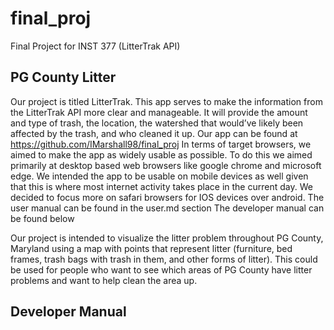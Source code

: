 # final_proj
Final Project for INST 377 (LitterTrak API)

## PG County Litter

Our project is titled LitterTrak. This app serves to make the information from the LitterTrak API more  clear and manageable. It will provide the amount and type of trash, the location, the watershed that would’ve  likely been affected by the trash,  and who cleaned it up. Our app can be found at https://github.com/IMarshall98/final_proj
In terms of target browsers, we aimed to make the app as widely usable as possible. To do this we aimed primarily at desktop based web browsers like google chrome and microsoft edge. We intended the app to be usable on mobile devices as well given that this is where most internet activity takes place in the current day. We decided to focus more on safari browsers for  IOS devices over android.
The user manual can be found in the user.md section
The developer manual can be found below

Our project is intended to visualize the litter problem throughout PG County, Maryland using a map with points that represent litter (furniture, bed frames, trash bags with trash in them, and other forms of litter). This could be used for people who want to see which areas of PG County have litter problems and want to help clean the area up. 


## Developer Manual

